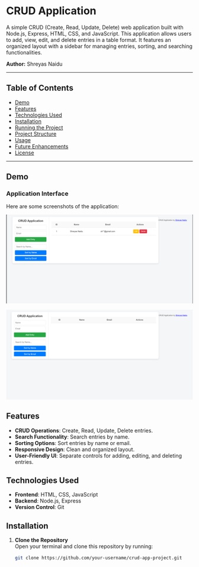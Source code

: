 # CRUD Application

A simple CRUD (Create, Read, Update, Delete) web application built with Node.js, Express, HTML, CSS, and JavaScript. This application allows users to add, view, edit, and delete entries in a table format. It features an organized layout with a sidebar for managing entries, sorting, and searching functionalities.

**Author:** Shreyas Naidu

---

## Table of Contents
- [Demo](#demo)
- [Features](#features)
- [Technologies Used](#technologies-used)
- [Installation](#installation)
- [Running the Project](#running-the-project)
- [Project Structure](#project-structure)
- [Usage](#usage)
- [Future Enhancements](#future-enhancements)
- [License](#license)

---

## Demo

### Application Interface
Here are some screenshots of the application:

![Screenshot 1](images/Screenshot%202024-11-15%20101701.png)

![Screenshot 2](images/Screenshot%202024-11-15%20101755.png)

## Features
- **CRUD Operations**: Create, Read, Update, Delete entries.
- **Search Functionality**: Search entries by name.
- **Sorting Options**: Sort entries by name or email.
- **Responsive Design**: Clean and organized layout.
- **User-Friendly UI**: Separate controls for adding, editing, and deleting entries.

## Technologies Used
- **Frontend**: HTML, CSS, JavaScript
- **Backend**: Node.js, Express
- **Version Control**: Git

## Installation

1. **Clone the Repository**  
   Open your terminal and clone this repository by running:
   ```bash
   git clone https://github.com/your-username/crud-app-project.git
